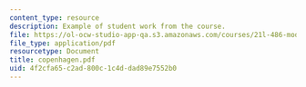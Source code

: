 ```yaml
---
content_type: resource
description: Example of student work from the course.
file: https://ol-ocw-studio-app-qa.s3.amazonaws.com/courses/21l-486-modern-drama-spring-2006/4f2cfa65c2ad800c1c4ddad89e7552b0_copenhagen.pdf
file_type: application/pdf
resourcetype: Document
title: copenhagen.pdf
uid: 4f2cfa65-c2ad-800c-1c4d-dad89e7552b0
---
```

